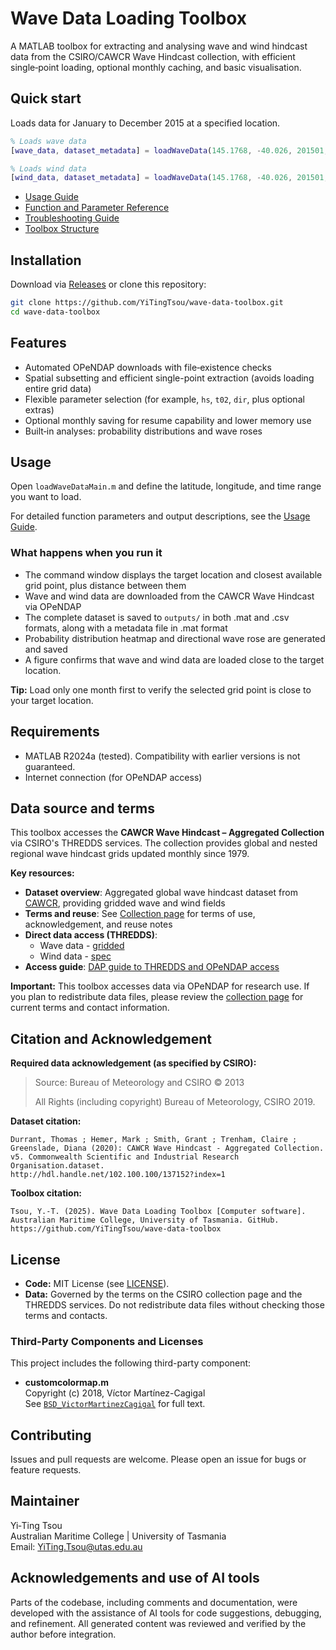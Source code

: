 # Wave Data Loading Toolbox

A MATLAB toolbox for extracting and analysing wave and wind hindcast data from the CSIRO/CAWCR Wave Hindcast collection, with efficient single‑point loading, optional monthly caching, and basic visualisation.

## Quick start

Loads data for January to December 2015 at a specified location.

```matlab
% Loads wave data
[wave_data, dataset_metadata] = loadWaveData(145.1768, -40.026, 201501, 201512);

% Loads wind data
[wind_data, dataset_metadata] = loadWaveData(145.1768, -40.026, 201501, 201512, 'wind', true);
```

- [Usage Guide](docs/usage.md)
- [Function and Parameter Reference](docs/parameters.md)
- [Troubleshooting Guide](docs/troubleshooting.md)
- [Toolbox Structure](docs/structure.md)

## Installation

Download via [Releases](https://github.com/YiTingTsou/wave-data-toolbox/releases) or clone this repository:

```bash
git clone https://github.com/YiTingTsou/wave-data-toolbox.git
cd wave-data-toolbox
```

## Features

- Automated OPeNDAP downloads with file‑existence checks
- Spatial subsetting and efficient single-point extraction (avoids loading entire grid data)
- Flexible parameter selection (for example, `hs`, `t02`, `dir`, plus optional extras)
- Optional monthly saving for resume capability and lower memory use
- Built‑in analyses: probability distributions and wave roses

## Usage

Open `loadWaveDataMain.m` and define the latitude, longitude, and time range you want to load.

For detailed function parameters and output descriptions, see the [Usage Guide](docs/usage.md).

### What happens when you run it

- The command window displays the target location and closest available grid point, plus distance between them
- Wave and wind data are downloaded from the CAWCR Wave Hindcast via OPeNDAP
- The complete dataset is saved to `outputs/` in both .mat and .csv formats, along with a metadata file in .mat format
- Probability distribution heatmap and directional wave rose are generated and saved
- A figure confirms that wave and wind data are loaded close to the target location.

**Tip:** Load only one month first to verify the selected grid point is close to your target location.

## Requirements

- MATLAB R2024a (tested). Compatibility with earlier versions is not guaranteed.
- Internet connection (for OPeNDAP access)

## Data source and terms

This toolbox accesses the **CAWCR Wave Hindcast – Aggregated Collection** via CSIRO's THREDDS services. The collection provides global and nested regional wave hindcast grids updated monthly since 1979.

**Key resources:**

- **Dataset overview**: Aggregated global wave hindcast dataset from [CAWCR](https://researchdata.edu.au/cawcr-wave-hindcast-aggregated-collection/1401722#:~:text=Organisation%26rft,4%20degree%20%2824%20arcminute), providing gridded wave and wind fields
- **Terms and reuse**: See [Collection page](https://data.csiro.au/collection/csiro:39819) for terms of use, acknowledgement, and reuse notes
- **Direct data access (THREDDS)**:
  - Wave data - [gridded](http://data-cbr.csiro.au/thredds/catalog/catch_all/CMAR_CAWCR-Wave_archive/CAWCR_Wave_Hindcast_aggregate/gridded/catalog.html)
  - Wind data - [spec](http://data-cbr.csiro.au/thredds/catalog/catch_all/CMAR_CAWCR-Wave_archive/CAWCR_Wave_Hindcast_aggregate/gridded/catalog.html)
- **Access guide**: [DAP guide to THREDDS and OPeNDAP access](https://research.csiro.au/dap/download/accessing-data-via-a-thredds-catalogue/)

**Important:** This toolbox accesses data via OPeNDAP for research use. If you plan to redistribute data files, please review the [collection page](https://data.csiro.au/collection/csiro:39819) for current terms and contact information.

## Citation and Acknowledgement

**Required data acknowledgement (as specified by CSIRO):**

> Source: Bureau of Meteorology and CSIRO © 2013
>
> All Rights (including copyright) Bureau of Meteorology, CSIRO 2019.

**Dataset citation:**

```
Durrant, Thomas ; Hemer, Mark ; Smith, Grant ; Trenham, Claire ; Greenslade, Diana (2020): CAWCR Wave Hindcast - Aggregated Collection. v5. Commonwealth Scientific and Industrial Research Organisation.dataset.
http://hdl.handle.net/102.100.100/137152?index=1
```

**Toolbox citation:**

```
Tsou, Y.-T. (2025). Wave Data Loading Toolbox [Computer software]. Australian Maritime College, University of Tasmania. GitHub. https://github.com/YiTingTsou/wave-data-toolbox
```

## License

- **Code:** MIT License (see [LICENSE](LICENSE)).
- **Data:** Governed by the terms on the CSIRO collection page and the THREDDS services. Do not redistribute data files without checking those terms and contacts.

### Third-Party Components and Licenses

This project includes the following third-party component:

- **customcolormap.m**  
  Copyright (c) 2018, Víctor Martínez-Cagigal  
  See [`BSD_VictorMartinezCagigal`](/third_party_licenses/BSD_VictorMartinezCagigal.txt) for full text.

## Contributing

Issues and pull requests are welcome. Please open an issue for bugs or feature requests.

## Maintainer

Yi‑Ting Tsou  
Australian Maritime College | University of Tasmania  
Email: YiTing.Tsou@utas.edu.au

## Acknowledgements and use of AI tools

Parts of the codebase, including comments and documentation, were developed with the assistance of AI tools for code suggestions, debugging, and refinement. All generated content was reviewed and verified by the author before integration.
